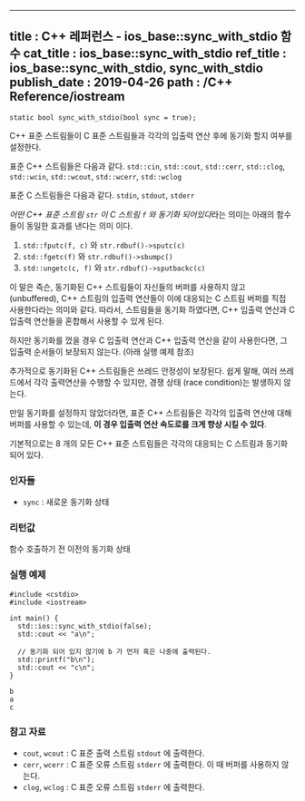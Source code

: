 ----------------
title : C++ 레퍼런스 - ios_base::sync_with_stdio 함수
cat_title : ios_base::sync_with_stdio
ref_title : ios_base::sync_with_stdio, sync_with_stdio
publish_date : 2019-04-26
path : /C++ Reference/iostream
--------------

```cpp-formatted
static bool sync_with_stdio(bool sync = true);
```

C++ 표준 스트림들이 C 표준 스트림들과 각각의 입출력 연산 후에 동기화 할지 여부를 설정한다.

표준 C++ 스트림들은 다음과 같다. `std::cin`, `std::cout`, `std::cerr`, `std::clog`, `std::wcin`, `std::wcout`, `std::wcerr`, `std::wclog`

표준 C 스트림들은 다음과 같다. `stdin`, `stdout`, `stderr`

*어떤 C++ 표준 스트림 `str` 이 C 스트림 `f` 와 동기화 되어있다*라는 의미는 아래의 함수들이 동일한 효과를 낸다는 의미 이다.

1. `std::fputc(f, c)` 와 `str.rdbuf()->sputc(c)`
2. `std::fgetc(f)` 와 `str.rdbuf()->sbumpc()`
3. `std::ungetc(c, f)` 와 `str.rdbuf()->sputbackc(c)`

이 말은 즉슨, 동기화된 C++ 스트림들이 자신들의 버퍼를 사용하지 않고 (unbuffered), C++ 스트림의 입출력 연산들이 이에 대응되는 C 스트림 버퍼를 직접 사용한다라는 의미와 같다. 따라서, 스트림들을 동기화 하였다면, C++ 입출력 연산과 C 입출력 연산들을 혼합해서 사용할 수 있게 된다.

하지만 동기화를 껐을 경우 C 입출력 연산과 C++ 입출력 연산을 같이 사용한다면, 그 입출력 순서들이 보장되지 않는다. (아래 실행 예제 참조) 

추가적으로 동기화된 C++ 스트림들은 쓰레드 안정성이 보장된다. 쉽게 말해, 여러 쓰레드에서 각각 출력연산을 수행할 수 있지만, 경쟁 상태 (race condition)는 발생하지 않는다.

만일 동기화를 설정하지 않았더라면, 표준 C++ 스트림들은 각각의 입출력 연산에 대해 버퍼를 사용할 수 있는데, **이 경우 입출력 연산 속도로를 크게 향상 시킬 수 있다**.

기본적으로는 8 개의 모든 C++ 표준 스트림들은 각각의 대응되는 C 스트림과 동기화 되어 있다.


### 인자들

* `sync` : 새로운 동기화 상태

### 리턴값

함수 호출하기 전 이전의 동기화 상태

### 실행 예제

```cpp-formatted
#include <cstdio>
#include <iostream>

int main() {
  std::ios::sync_with_stdio(false);
  std::cout << "a\n";

  // 동기화 되어 있지 않기에 b 가 먼저 혹은 나중에 출력된다.
  std::printf("b\n");
  std::cout << "c\n";
}
```

```exec
b
a
c
```

### 참고 자료

* `cout`, `wcout` : C 표준 출력 스트림 `stdout` 에 출력한다.
* `cerr`, `wcerr` : C 표준 오류 스트림 `stderr` 에 출력한다. 이 때 버퍼를 사용하지 않는다.
* `clog`, `wclog` : C 표준 오류 스트림 `stderr` 에 출력한다.